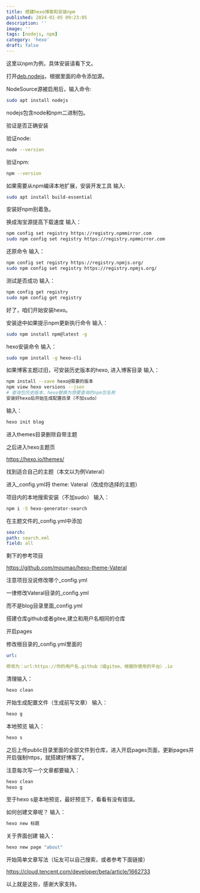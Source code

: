 ```yaml
---
title: 搭建hexo博客和安装npm
published: 2024-01-05 09:23:05
description: ''
image: ''
tags: [nodejs, npm]
category: 'hexo'
draft: false 
---
```


这里以npm为例，具体安装请看下文。

打开[deb.nodejs](https://deb.nodesource.com/)，根据里面的命令添加源。

NodeSource源被启用后，输入命令:

``` bash
sudo apt install nodejs
```
nodejs包含node和npm二进制包。

验证是否正确安装

验证node:

``` bash
node --version
```

验证npm:

``` bash
npm --version
```
<!-- more -->
如果需要从npm编译本地扩展，安装开发工具
输入:
``` bash
sudo apt install build-essential
```


安装好npm别着急。

换成淘宝源提高下载速度
输入：

``` bash
npm config set registry https://registry.npmmirror.com
sudo npm config set registry https://registry.npmmirror.com
```

还原命令
输入：

``` bash
npm config set registry https://registry.npmjs.org/
sudo npm config set registry https://registry.npmjs.org/
```
测试是否成功
输入：

``` bash
npm config get registry
sudo npm config get registry
```
好了，咱们开始安装hexo。

安装途中如果提示npm更新执行命令
输入：

``` bash
sudo npm install npm@latest -g
```
hexo安装命令
输入：

``` bash
sudo npm install -g hexo-cli
```

如果博客主题过旧，可安装历史版本的hexo, 进入博客目录
输入：

``` bash
npm install --save hexo@需要的版本
npm view hexo versions --json
# 查询包历史版本，hexo替换为想要查询的npm包名称
安装好hexo后开始生成配置目录（不加sudo）
```
输入：

``` bash
hexo init blog
```
进入themes目录删除自带主题

之后进入hexo主题页

https://hexo.io/themes/

找到适合自己的主题（本文以为例Vateral）

进入_config.yml将 theme: Vateral（改成你选择的主题）

项目内的本地搜索安装（不加sudo）
输入：

``` bash
npm i -S hexo-generator-search
```
在主题文件的_config.yml中添加
``` yml
search:
path: search.xml
field: all
```
剩下的参考项目

https://github.com/moumao/hexo-theme-Vateral

注意项目没说修改哪个_config.yml

一律修改Vateral目录的_config.yml

而不是blog目录里面_config.yml

搭建仓库github或者gitee,建立和用户名相同的仓库

开启pages

修改根目录的_config.yml里面的
``` yml
url:

修改为：url:https://你的用户名.github（或gitee，根据你使用的平台）.io
``` 

清理输入：

``` bash
hexo clean
```
开始生成配置文件（生成前写文章）
输入：

``` bash
hexo g
```

本地预览
输入：

``` bash
hexo s
```

之后上传public目录里面的全部文件到仓库，进入开启pages页面，更新pages并开启强制https，就搭建好博客了。

注意每次写一个文章都要输入：

``` bash
hexo clean
hexo g
```
至于hexo s是本地预览，最好预览下，看看有没有错误。

如何创建文章呢？
输入：

``` bash
hexo new 标题
```

关于界面创建
输入：

``` bash
hexo new page "about"
```

开始简单文章写法（坛友可以自己搜索，或者参考下面链接）

https://cloud.tencent.com/developer/beta/article/1662733

以上就是这些，感谢大家支持。




